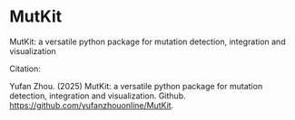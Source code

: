 # MutKit
MutKit: a versatile python package for mutation detection, integration and visualization

Citation:

Yufan Zhou. (2025) MutKit: a versatile python package for mutation detection, integration and visualization. Github. https://github.com/yufanzhouonline/MutKit.
